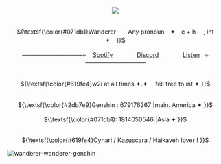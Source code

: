 <p align="center">
<img src="https://github.com/user-attachments/assets/3418792b-e7cd-457c-a3a7-a3397b8499c2" />
</p>


<p align="center">
  <br> ${\textsf{\color{#071db1}Wanderer　　Any pronoun　✦　c + h　 ,   int　✦　}}$ <br>
 


<p align="center">
——————————⟣⠀ <a href="https://open.spotify.com/user/31akliaw36bcjt5fhwpzckkznwl4?si=65133e95ac2e4137">Spotify</a>　　　　<a href="https://discord/channels/@me/1285366604200284191">Discord</a>　　　　<a href="https://www.youtube.com/watch?v=NLEqRNhv6gs&list=RDNLEqRNhv6gs&start_radio=1&pp=ygUOcG9sdW1uaWEgb21uaWGgBwE%3D">Listen</a>⠀⟢——————————

<p align="center">
  <br> ${\textsf{\color{#619fe4}w2i at all times       ✦.✦　      fell free to int  ✦ }}$ <br>


<p align="center">
<br> ${\textsf{\color{#2db7e9}Genshin : 679176267 |main. America ✦ }}$ <br/>
<br> ${\textsf{\color{#071db1}: 1814050546 |Asia ✦ }}$ <br>
</p>



<p align="center">
  <br> ${\textsf{\color{#619fe4}Cynari   /   Kazuscara   /   Haikaveh   lover !  }}$ <br>


![wanderer-wanderer-genshin](https://github.com/user-attachments/assets/a50660ee-8db7-4ebb-be8a-14826a26678b)
